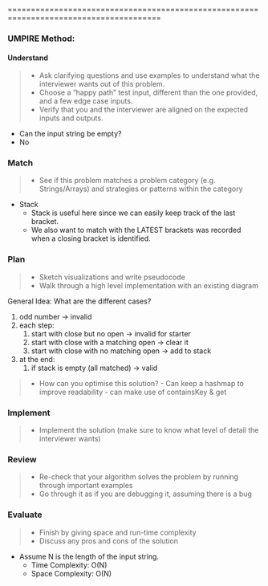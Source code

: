 =======================================================================================<br>
### UMPIRE Method:
#### Understand

> - Ask clarifying questions and use examples to understand what the interviewer wants out of this problem.
> - Choose a “happy path” test input, different than the one provided, and a few edge case inputs.
> - Verify that you and the interviewer are aligned on the expected inputs and outputs.

- Can the input string be empty?
- No

### Match
> - See if this problem matches a problem category (e.g. Strings/Arrays) and strategies or patterns within the category

- Stack
  - Stack is useful here since we can easily keep track of the last bracket. 
  - We also want to match with the LATEST brackets was recorded when a closing bracket is identified.


### Plan
> - Sketch visualizations and write pseudocode
> - Walk through a high level implementation with an existing diagram

General Idea: 
What are the different cases?
1. odd number -> invalid
2. each step: 
   1. start with close but no open -> invalid for starter
   2. start with close with a matching open -> clear it 
   3. start with close with no matching open -> add to stack
3. at the end:
   1. if stack is empty (all matched) -> valid

> - How can you optimise this solution? 
    - Can keep a hashmap to improve readability
    - can make use of containsKey & get 

### Implement
> - Implement the solution (make sure to know what level of detail the interviewer wants)


### Review
> - Re-check that your algorithm solves the problem by running through important examples
> - Go through it as if you are debugging it, assuming there is a bug
### Evaluate
> - Finish by giving space and run-time complexity
> - Discuss any pros and cons of the solution

- Assume N is the length of the input string.
  - Time Complexity: O(N)
  - Space Complexity: O(N)